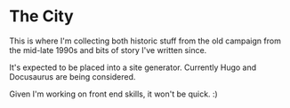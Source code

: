 # The City

This is where I'm collecting both historic stuff from the old campaign from the mid-late 1990s and bits of story I've written since.

It's expected to be placed into a site generator. Currently Hugo and Docusaurus are being considered.

Given I'm working on front end skills, it won't be quick. :)
